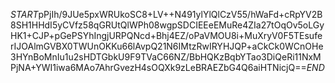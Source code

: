 $START$pPjIh/9JUe5pxWRUkoSC8+LV++N491ylYlQlCzV55/hWaFd+cRpYV2B8SH1HHdI5yCVfz58qGRUtQlWPh08wgpSDCIEEeEMuRe4ZIa27tOqOv5oLGyHK1+CJP+pGePSYhIngjURPQNcd+Bhj4EZ/oPaVMOU8i+MuXryV0F5TEsuferIJOAlmGVBX0TWUnOKKu66lAvpQ21N6IMtzRwIRYHJQP+aCkCk0WCnOHe3HYnBoMnIu1u2sHDTGbkU9F9TVaC66NZ/BbHQKzBqbYTao3DiQeRi11NxMPjNA+YWI1iwa6MAo7AhrGvezH4sOQXk9zLeBRAEZbG4Q6aiHTNicjQ==$END$